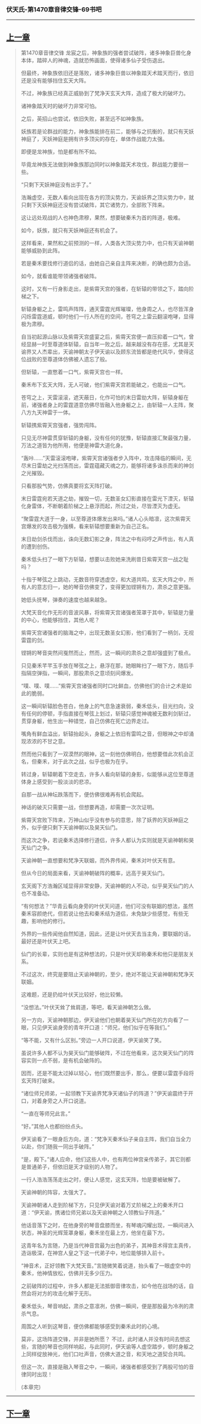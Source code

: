 ### 伏天氏-第1470章音律交锋-69书吧

--------
[上一章](./9e6ea7e84b14bf0996633bbb1d0f6438.md)
--------


>
>
>
>第1470章音律交锋
>龙宸之后，神象族的强者尝试破阵，诸多神象巨兽化身本体，踏碎人的神魂，造就恐怖画面，使得诸多仙子受伤退出。
>
>但最终，神象族依旧还是落败，诸多神象巨兽以神象踏天术踏天而行，依旧还是没有能够挡住玄天大阵。
>
>不过，神象族已经真正威胁到了梵净天玄天大阵，造成了极大的破坏力。
>
>诸神象踏天时的破坏力非常可怕。
>
>之后，英招山也尝试，依旧失败，甚至远不如神象族。
>
>妖族若是论群战的能力，神象族能排在前二，能够与之抗衡的，就只有天妖神庭了，天妖神庭是拥有许多顶尖的存在，单体作战能力太强。
>
>即便是龙神族，怕是都有所不如。
>
>毕竟龙神族无法做到神象族那边同时以神象踏天术攻伐，群战能力要弱一些。
>
>“只剩下天妖神庭没有出手了。”
>
>浩瀚虚空，无数人看向出现在各方的顶尖势力，天谕妖界之顶尖势力中，就只剩下天妖神庭还没有尝试破阵，其它诸势力，全部败下阵来。
>
>这让远处观战的人也神色肃穆，果然，想要破秦禾为首的阵道，极难。
>
>如今，妖族，就只有天妖神庭还有机会了。
>
>这样看来，果然和之前预测的一样，人类各大顶尖势力中，也只有天谕神朝能够威胁到此阵。
>
>若是秦禾要找修行道侣的话，由她自己亲自主阵来决断，的确也颇为合适。
>
>如今，就看谁能带领诸强者破阵。
>
>这时，又有一行身影走出，是紫霄天宫的强者，在斩辕的带领之下，踏向阶梯之下。
>
>斩辕身躯之上，雷鸣声阵阵，通天雷霆光辉璀璨，他身周之人，也尽皆浑身闪烁雷霆道威，顿时他们一行人所在的空间，苍穹之上雷云翻滚咆哮，显得极为肃穆。
>
>自当初起源山脉以及紫霄天宫盛宴之后，紫霄天宫便一直压抑着一口气，曾经显赫一时至尊道体斩辕，自当年一败之后，越来越没有存在感，尤其是天谕界又人杰辈出，天谕神朝太子伊天谕以及顾东流皆都是绝代风华，使得这位战败的至尊道体仿佛被人遗忘了般。
>
>但斩辕，一直憋着一口气，紫霄天宫也一样。
>
>秦禾布下玄天大阵，无人可破，他们紫霄天宫若能破之，也能出一口气。
>
>苍穹之上，天雷滚滚，遮天蔽日，化作可怕的末日雷劫大阵，斩辕身躯在前，诸强者身上的雷霆道意仿佛尽皆融入他身躯之上，由斩辕一人主阵，聚八方九天神雷于一体。
>
>斩辕携紫霄天宫强者，强势闯阵。
>
>只见无尽神雷贯穿斩辕的身躯，没有任何的犹豫，斩辕直接汇聚最强力量，万法之道皆为他所用，他便是神雷大道化身。
>
>“轰咔……”天雷滚滚咆哮，紫霄天宫诸强者步入阵中，攻击降临的瞬间，无尽末日雷劫之光扫荡而出，雷霆蕴藏灭魂之力，能够将诸多诛杀而来的神剑之光摧毁。
>
>只看那股气势，仿佛真要将玄天阵打破。
>
>末日雷霆宛若天道之劫，摧毁一切，无数圣女幻影直接在雷光下湮灭，斩辕化身雷体，不断朝着阶梯之上悬浮而起，所过之处，尽皆湮灭为虚无。
>
>“聚雷霆大道于一身，以至尊道体爆发出来吗。”诸人心头暗凛，这次紫霄天宫爆发的攻击极为强横，看来斩辕想要重新为自己正名。
>
>末日劫剑杀伐而出，诛向无数幻影之身，阵法之中有闷哼之声传出，有人真的遭到创伤。
>
>秦禾低头扫了一眼下方斩辕，想要以击败她来洗刷昔日紫霄天宫一战之耻吗？
>
>十指于琴弦之上跳动，无数音符穿透虚空，和大道共鸣，玄天大阵之中，所有人的意志归一，她的琴音仿佛变了，变得更加铿锵有力，肃杀之意更强。
>
>她低头抚琴，弹奏的速度也越来越急。
>
>大梵天音化作无形的音波风暴，将紫霄天宫诸强者笼罩于其中，斩辕是力量的中心，他能够挡住，其他人呢？
>
>紫霄天宫诸强者的脑海之中，出现无数圣女幻影，他们看到了一柄剑，无视雷霆的剑。
>
>铿锵的琴音突然间戛然而止，然而，这一瞬间的肃杀之意却强盛到了极点。
>
>只见秦禾芊芊玉手放在琴弦之上，悬浮在那，她眼眸扫了一眼下方，随后手指隔空弹指，一瞬间，那股肃杀之意顷刻间爆发。
>
>“噗、噗、噗……”紫霄天宫诸强者同时口吐鲜血，仿佛他们的合计之术是如此的脆弱。
>
>这一瞬间斩辕脸色苍白，他身上的气息急速衰弱，秦禾低头，目光扫向，没有任何的停顿，手指直接在琴弦上划过，斩辕只感觉神魂被无数利剑斩过，贯穿身躯，他生出一种错觉，自己仿佛在死亡边界走过。
>
>嘴角有鲜血溢出，斩辕抬起头，身躯之上依旧有雷鸣之音，但眼神之中却涌现浓浓的不甘之意。
>
>然而他只看到了一双漠然的眼神，这一刻他仿佛明白，他想要借此次机会正名，但秦禾，对于此次之战，似乎也极为在乎。
>
>转过身，斩辕朝着下空走去，许多人看向斩辕的身影，似能够从这位至尊道体身上感受到一股淡淡的悲凉。
>
>自那一战从神坛跌落而下，便仿佛很难再有机会爬起。
>
>神话的破灭只需要一战，但想要再造，却需要一次次证明。
>
>紫霄天宫败下阵来，万神山似乎没有参与的意思，除了妖界的天妖神庭之外，似乎便只剩下天谕神朝以及昊天仙门。
>
>而这次之争，若说秦禾选择修行道侣，许多人都认为实则就是天谕神朝和昊天仙门之争。
>
>天谕神朝一直想要和梵净天联姻，而外界传闻，秦禾对叶伏天有意。
>
>但从今日的局面来看，天谕神朝破阵的概率，远高于昊天仙门。
>
>玄天阁下方浩瀚区域显得非常安静，天谕神朝的人不动，似乎昊天仙门的人也不准备动。
>
>“有何想法？”华青云看向身旁的叶伏天问道，他们可没有联姻的想法，虽然秦禾容颜绝代，但若说让他去和秦禾结为道侣，未免缺少些感觉，有些无趣，影响他的修行。
>
>外界的一些传闻他自然知道，因此，还是让叶伏天去当主角，要联姻的话，最好还是叶伏天上吧。
>
>仙门的长辈，实则也是有这种想法的，只是叶伏天却称秦禾和他只是朋友关系。
>
>不过这次，终究是要阻止天谕神朝的，至少，绝对不能让天谕神朝和梵净天联姻。
>
>这难题，还是扔给叶伏天比较好，他比较懒。
>
>“没想法。”叶伏天耸了耸肩道，等吧，看天谕神朝怎么做。
>
>另一方向，天谕神朝那边，伊天谕他们也朝着昊天仙门所在的方向看了一眼，只见伊天谕身旁的青年开口道：“师兄，他们似乎在等我们。”
>
>“等不能，又有什么区别。”旁边一人开口说道，伊天谕笑了笑。
>
>虽说许多人都不认为昊天仙门能够破阵，不过在他看来，这次昊天仙门的阵容实则一点不弱，是有机会破阵的。
>
>因而，还是不能太过掉以轻心，他们既然要出手，那么，便要以雷霆手段将玄天阵打破来。
>
>“诸位师兄师弟，一起领教下天谕界梵净天诸仙子的阵道？”伊天谕震终于开口，对着身旁之人开口说道。
>
>“一直在等师兄此言。”
>
>“好。”其他人也都纷纷点头。
>
>伊天谕看了一眼身后方向，道：“梵净天秦禾仙子亲自主阵，我们自当全力以赴，你们随我一同出手破阵。”
>
>“是，殿下。”诸人应命，他们这些人中，也有两位神宫亲传弟子，其它则都是普通弟子，但依旧是天才级别的人物了。
>
>一行人浩浩荡荡走出之时，便让人感觉，这玄天阵，怕是要被破解了。
>
>天谕神朝的阵容，太强大了。
>
>天谕神朝诸人走到阶梯下方，只见伊天谕对着万丈阶梯之上的秦禾开口道：“伊天谕，携诸位师兄弟以及天谕神朝之人领教仙子阵道。”
>
>他话音落下之时，在他身旁的琴音盘膝而坐，有琴魂闪耀出现，一瞬间进入状态，神圣的光辉笼罩身躯，秦禾坐在最上方，他坐在最下方。
>
>这青年名为言随，乃是当代神音宫最为出色的弟子，其神音术得宫主真传，造诣极深，在神宫人皇之下这一代弟子中，地位能够排入前十。
>
>“神音术，正好领教下大梵天音。”言随微笑着说道，抬头看了一眼虚空中的秦禾，他神情放松，仿佛并无多少压力。
>
>之前破阵的过程中，许多人都是无法抵御音律攻击，如今他在战场的话，自然会将对方的攻击化解于无形。
>
>秦禾低头，琴音响起，肃杀之意凛冽，仿佛一瞬间，便是那股最为冷冽的肃杀气息。
>
>周围之人听到这琴音，便仿佛都能够感受到秦禾此时的心境。
>
>莫非，这场阵道交锋，并非是她所愿？
>不过，此时诸人并没有时间去想这些，言随的琴音也同样响起，与此同时，伊天谕等人虚空踏步，顿时身躯之上同样绽放神光，他们口吐声音，仿佛大道之音，和天地之道契合共鸣。
>
>但这一次，直接是融入琴音之中，一瞬间，诸强者都感受到了两股可怕的音律同时出现！
>
>(本章完)
>
>

--------
[下一章](./6f877b2e65e037fc8cd0b8c9da8e7e60.md)
--------
